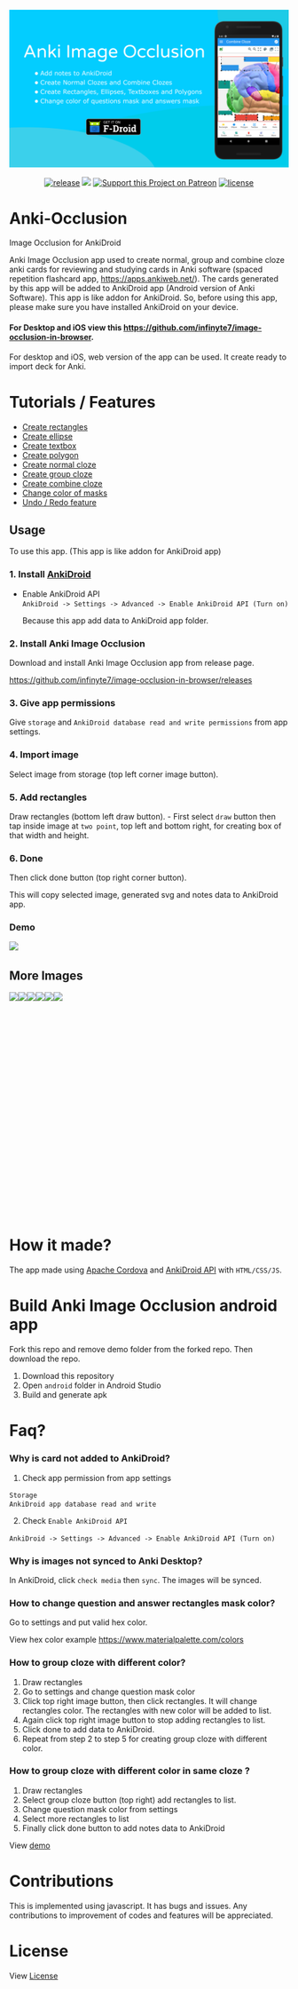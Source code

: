 <p align="center">
<a href="https://f-droid.org/en/packages/io.infinyte7.ankiimageocclusion/"><img src="images/banner.png" alt="Download the app from F-Droid"></img></a>
</p>

<p align="center">
<a href="https://github.com/ankidroid/Anki-Android/releases"><img src="https://img.shields.io/github/v/release/infinyte7/Anki-Occlusion" alt="release"/></a>
<a href="https://github.com/infinyte7/Anki-Occlusion/releases"><img src="https://img.shields.io/github/downloads/infinyte7/image-occlusion-in-browser/total"></img></a>
<a href="https://www.patreon.com/kr_mani"><img src="https://img.shields.io/badge/patreon-support-%23ff424d.svg" alt="Support this Project on Patreon"/></a>
<a href="https://github.com/ankidroid/Anki-Android/blob/master/COPYING"><img src="https://img.shields.io/github/license/infinyte7/Anki-Occlusion" alt="license"/></a>
</p>

# Anki-Occlusion
Image Occlusion for AnkiDroid

Anki Image Occlusion app used to create normal, group and combine cloze anki cards for reviewing and studying cards in Anki software (spaced repetition flashcard app, https://apps.ankiweb.net/). The cards generated by this app will be added to AnkiDroid app (Android version of Anki Software). This app is like addon for AnkiDroid. So, before using this app, please make sure you have installed AnkiDroid on your device.

#### For Desktop and iOS view this https://github.com/infinyte7/image-occlusion-in-browser.
For desktop and iOS, web version of the app can be used. It create ready to import deck for Anki.

# Tutorials / Features
- [Create rectangles](https://github.com/infinyte7/image-occlusion-in-browser/blob/master/demo/demo_draw_anywhere.gif)
- [Create ellipse](https://github.com/infinyte7/image-occlusion-in-browser/blob/master/demo/demo_multiple_polygon.gif)
- [Create textbox](https://github.com/infinyte7/image-occlusion-in-browser/blob/master/demo/demo_text_box.gif)
- [Create polygon](https://github.com/infinyte7/image-occlusion-in-browser/blob/master/demo/demo_multiple_polygon.gif)
- [Create normal cloze](https://github.com/infinyte7/image-occlusion-in-browser/blob/master/demo/demo_create.gif)
- [Create group cloze](https://github.com/infinyte7/image-occlusion-in-browser/blob/master/demo/demo_group_element.gif)
- [Create combine cloze](https://github.com/infinyte7/image-occlusion-in-browser/blob/master/demo/combine_cloze_demo_browser.gif)
- [Change color of masks](https://github.com/infinyte7/image-occlusion-in-browser/blob/master/demo/demo_change_color.gif)
- [Undo / Redo feature](https://github.com/infinyte7/image-occlusion-in-browser/blob/master/demo/demo_undo_redo.gif)


## Usage

To use this app. (This app is like addon for AnkiDroid app)
### 1. Install [AnkiDroid](https://github.com/ankidroid/Anki-Android)

   - Enable AnkiDroid API <br>
```AnkiDroid -> Settings -> Advanced -> Enable AnkiDroid API (Turn on)```

      Because this app add data to AnkiDroid app folder.

### 2. Install Anki Image Occlusion
   Download and install Anki Image Occlusion app from release page.

   https://github.com/infinyte7/image-occlusion-in-browser/releases
### 3. Give app permissions 
   Give ```storage``` and ```AnkiDroid database read and write permissions``` from app settings.
### 4. Import image 
   Select image from storage (top left corner image button).
### 5. Add rectangles
   Draw rectangles (bottom left draw button).
      - First select ```draw``` button then tap inside image at ```two point```, top left and bottom right, for creating box of that width and height.
### 6. Done
   Then click done button (top right corner button).

This will copy selected image, generated svg and notes data to AnkiDroid app.

### Demo
<img src="images/new_design_demo.gif?raw=true" height="450"></img>

## More Images
<div style="display:flex; overflow:scroll;">
<img src="fastlane/metadata/android/en-US/images/phoneScreenshots/1.png" height="400"></img>
<img src="fastlane/metadata/android/en-US/images/phoneScreenshots/2.png" height="400"></img>
<img src="fastlane/metadata/android/en-US/images/phoneScreenshots/3.png" height="400"></img>
<img src="fastlane/metadata/android/en-US/images/phoneScreenshots/4.png" height="400"></img>
<img src="fastlane/metadata/android/en-US/images/phoneScreenshots/5.png" height="400"></img>
<img src="fastlane/metadata/android/en-US/images/phoneScreenshots/6.png" height="400"></img>
</div>

# How it made?
The app made using [Apache Cordova](https://cordova.apache.org/) and [AnkiDroid API](https://github.com/ankidroid/Anki-Android/wiki/AnkiDroid-API) with ```HTML/CSS/JS```.


# Build Anki Image Occlusion android app
Fork this repo and remove demo folder from the forked repo. Then download the repo.
1. Download this repository
2. Open ```android``` folder in Android Studio
3. Build and generate apk


# Faq?
### Why is card not added to AnkiDroid?
1. Check app permission from app settings
```
Storage 
AnkiDroid app database read and write
```
2. Check ```Enable AnkiDroid API```

```AnkiDroid -> Settings -> Advanced -> Enable AnkiDroid API (Turn on)```

### Why is images not synced to Anki Desktop? 
In AnkiDroid, click ```check media``` then ```sync```. The images will be synced.


### How to change question and answer rectangles mask color?
Go to settings and put valid hex color.

View hex color example https://www.materialpalette.com/colors

### How to group cloze with different color?
1. Draw rectangles
2. Go to settings and change question mask color
3. Click top right image button, then click rectangles. It will change rectangles color. The rectangles with new color will be added to list.
4. Again click top right image button to stop adding rectangles to list. 
5. Click done to add data to AnkiDroid.
6. Repeat from step 2 to step 5 for creating group cloze with different color.

### How to group cloze with different color in same cloze ?
1. Draw rectangles
2. Select group cloze button (top right) add rectangles to list.
3. Change question mask color from settings
4. Select more rectangles to list
5. Finally click done button to add notes data to AnkiDroid

View [demo](https://user-images.githubusercontent.com/12841290/95605099-0d038b00-0a8b-11eb-81ed-58a7e03c254e.gif)


# Contributions
This is implemented using javascript. It has bugs and issues. Any contributions to improvement of codes and features will be appreciated.

# License 
View [License](https://github.com/infinyte7/image-occlusion-in-browser/blob/master/License.md)